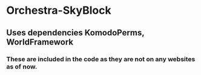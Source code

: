 # Orchestra-SkyBlock
## Uses dependencies KomodoPerms, WorldFramework
### These are included in the code as they are not on any websites as of now.
